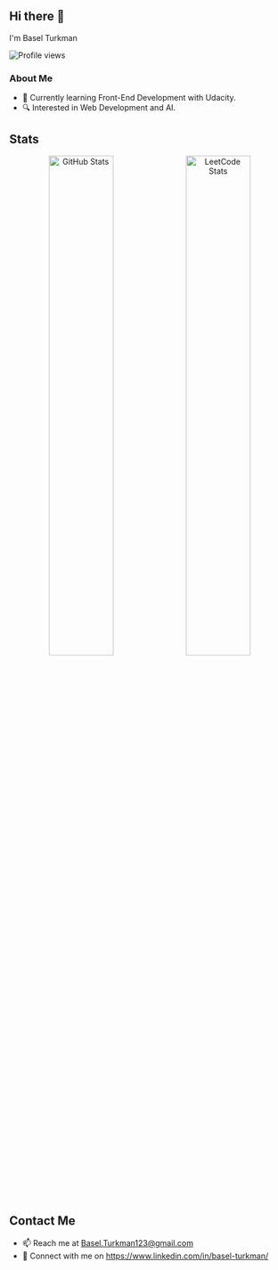 ## Hi there 👋
I'm Basel Turkman

![Profile views](https://komarev.com/ghpvc/?username=BaselTurkman&color=blue)

### About Me
- 🌱 Currently learning Front-End Development with Udacity.
- 🔍 Interested in Web Development and AI.

## Stats

<p align="center">
  <img src="https://github-readme-stats.vercel.app/api?username=BaselTurkman&show_icons=true&theme=radical" alt="GitHub Stats" width="48%">
  <img src="https://leetcard.jacoblin.cool/BaselTurkman?theme=dark&font=Karma&ext=contest" alt="LeetCode Stats" width="48%">
</p>

## Contact Me
- 📫 Reach me at Basel.Turkman123@gmail.com
- 💼 Connect with me on https://www.linkedin.com/in/basel-turkman/
<!--
**BaselTurkman/BaselTurkman** is a ✨ _special_ ✨ repository because its `README.md` (this file) appears on your GitHub profile.

Here are some ideas to get you started:

- 🔭 I’m currently working on ...
- 🌱 I’m currently learning ...
- 👯 I’m looking to collaborate on ...
- 🤔 I’m looking for help with ...
- 💬 Ask me about ...
- 📫 How to reach me: ...
- 😄 Pronouns: ...
- ⚡ Fun fact: ...
-->
